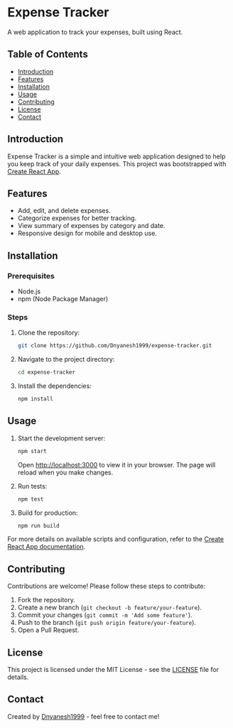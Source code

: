 # Expense Tracker

A web application to track your expenses, built using React.

## Table of Contents
- [Introduction](#introduction)
- [Features](#features)
- [Installation](#installation)
- [Usage](#usage)
- [Contributing](#contributing)
- [License](#license)
- [Contact](#contact)

## Introduction
Expense Tracker is a simple and intuitive web application designed to help you keep track of your daily expenses. This project was bootstrapped with [Create React App](https://github.com/facebook/create-react-app).

## Features
- Add, edit, and delete expenses.
- Categorize expenses for better tracking.
- View summary of expenses by category and date.
- Responsive design for mobile and desktop use.

## Installation

### Prerequisites
- Node.js
- npm (Node Package Manager)

### Steps
1. Clone the repository:
    ```sh
    git clone https://github.com/Dnyanesh1999/expense-tracker.git
    ```
2. Navigate to the project directory:
    ```sh
    cd expense-tracker
    ```
3. Install the dependencies:
    ```sh
    npm install
    ```

## Usage
1. Start the development server:
    ```sh
    npm start
    ```
   Open [http://localhost:3000](http://localhost:3000) to view it in your browser. The page will reload when you make changes.

2. Run tests:
    ```sh
    npm test
    ```

3. Build for production:
    ```sh
    npm run build
    ```

For more details on available scripts and configuration, refer to the [Create React App documentation](https://facebook.github.io/create-react-app/docs/getting-started).

## Contributing
Contributions are welcome! Please follow these steps to contribute:
1. Fork the repository.
2. Create a new branch (`git checkout -b feature/your-feature`).
3. Commit your changes (`git commit -m 'Add some feature'`).
4. Push to the branch (`git push origin feature/your-feature`).
5. Open a Pull Request.

## License
This project is licensed under the MIT License - see the [LICENSE](LICENSE) file for details.

## Contact
Created by [Dnyanesh1999](https://github.com/Dnyanesh1999) - feel free to contact me!
